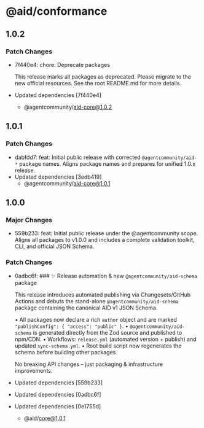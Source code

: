 # @aid/conformance

## 1.0.2

### Patch Changes

- 7f440e4: chore: Deprecate packages

  This release marks all packages as deprecated. Please migrate to the new official resources. See the root README.md for more details.

- Updated dependencies [7f440e4]
  - @agentcommunity/aid-core@1.0.2

## 1.0.1

### Patch Changes

- dabfdd7: feat: Initial public release with corrected `@agentcommunity/aid-*` package names. Aligns package names and prepares for unified 1.0.x release.
- Updated dependencies [3edb419]
  - @agentcommunity/aid-core@1.0.1

## 1.0.0

### Major Changes

- 559b233: feat: Initial public release under the @agentcommunity scope. Aligns all packages to v1.0.0 and includes a complete validation toolkit, CLI, and official JSON Schema.

### Patch Changes

- 0adbc6f: ### ✨ Release automation & new `@agentcommunity/aid-schema` package

  This release introduces automated publishing via Changesets/GitHub Actions and debuts the stand-alone `@agentcommunity/aid-schema` package containing the canonical AID v1 JSON Schema.

  • All packages now declare a rich `author` object and are marked `"publishConfig": { "access": "public" }`.
  • `@agentcommunity/aid-schema` is generated directly from the Zod source and published to npm/CDN.
  • Workflows: `release.yml` (automated version + publish) and updated `sync-schema.yml`.
  • Root build script now regenerates the schema before building other packages.

  No breaking API changes – just packaging & infrastructure improvements.

- Updated dependencies [559b233]
- Updated dependencies [0adbc6f]
- Updated dependencies [0e1755d]
  - @aid/core@1.0.1
